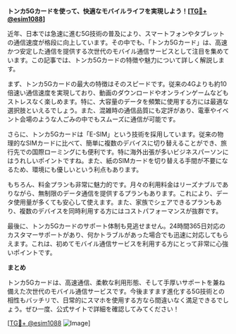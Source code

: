 **トンカ5Gカードを使って、快適なモバイルライフを実現しよう！[[TG💪+ @esim1088](https://t.me/s/esim1088)]**

近年、日本では急速に進む5G技術の普及により、スマートフォンやタブレットの通信速度が格段に向上しています。その中でも、「トンカ5Gカード」は、高速かつ安定した通信を提供する次世代のモバイル通信サービスとして注目を集めています。この記事では、トンカ5Gカードの特徴や魅力について詳しく解説します。

まず、トンカ5Gカードの最大の特徴はそのスピードです。従来の4Gよりも約10倍速い通信速度を実現しており、動画のダウンロードやオンラインゲームなどもストレスなく楽しめます。特に、大容量のデータを頻繁に使用する方には最適な選択肢といえるでしょう。また、混雑時の通信品質にも定評があり、電車やイベント会場のような人ごみの中でもスムーズに通信が可能です。

さらに、トンカ5Gカードは「E-SIM」という技術を採用しています。従来の物理的なSIMカードに比べて、簡単に複数のデバイスに切り替えることができ、旅行先での国際ローミングにも便利です。特に海外出張が多いビジネスパーソンにはうれしいポイントですね。また、紙のSIMカードを切り替える手間が不要になるため、環境にも優しいという利点もあります。

もちろん、料金プランも非常に魅力的です。月々の利用料金はリーズナブルでありながら、無制限のデータ通信を提供するプランもあります。これにより、データ使用量が多くても安心して使えます。また、家族でシェアできるプランもあり、複数のデバイスを同時利用する方にはコストパフォーマンスが抜群です。

最後に、トンカ5Gカードのサポート体制も見逃せません。24時間365日対応のカスタマーサポートがあり、何かトラブルがあった場合でも迅速に対応してもらえます。これは、初めてモバイル通信サービスを利用する方にとって非常に心強いポイントです。

**まとめ**

トンカ5Gカードは、高速通信、柔軟な利用形態、そして手厚いサポートを兼ね備えた次世代のモバイル通信サービスです。今後ますます進化する5G技術との相性もバッチリで、日常的にスマホを使用する方なら間違いなく満足できるでしょう。ぜひ一度、公式サイトで詳細を確認してみてください！

[[TG💪+ @esim1088](https://t.me/s/esim1088) ![Image](https://i.postimg.cc/Y0z9fWf4/image.png)]